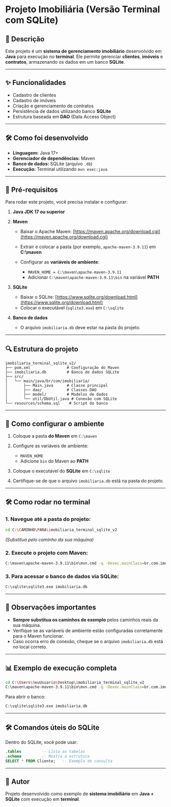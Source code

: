 # Projeto Imobiliária (Versão Terminal com SQLite)

## 📄 Descrição

Este projeto é um **sistema de gerenciamento imobiliário** desenvolvido em **Java** para execução no **terminal**. Ele permite gerenciar **clientes**, **imóveis** e **contratos**, armazenando os dados em um banco **SQLite**.

---

## ✨ Funcionalidades

* Cadastro de clientes
* Cadastro de imóveis
* Criação e gerenciamento de contratos
* Persistência de dados utilizando banco **SQLite**
* Estrutura baseada em **DAO** (Data Access Object)

---

## 🛠 Como foi desenvolvido

* **Linguagem:** Java 17+
* **Gerenciador de dependências:** Maven
* **Banco de dados:** SQLite (arquivo `.db`)
* **Execução:** Terminal utilizando `mvn exec:java`

---

## 🔧 Pré-requisitos

Para rodar este projeto, você precisa instalar e configurar:

1. **Java JDK 17 ou superior**

2. **Maven**

   * Baixar o Apache Maven: [https://maven.apache.org/download.cgi](https://maven.apache.org/download.cgi)
   * Extrair e colocar a pasta (por exemplo, `apache-maven-3.9.11`) em **C:\maven**
   * Configurar as **variáveis de ambiente**:

     * `MAVEN_HOME = C:\maven\apache-maven-3.9.11`
     * Adicionar `C:\maven\apache-maven-3.9.11\bin` na variável **PATH**

3. **SQLite**

   * Baixar o SQLite: [https://www.sqlite.org/download.html](https://www.sqlite.org/download.html)
   * Colocar o executável (`sqlite3.exe`) em `C:\sqlite`

4. **Banco de dados**

   * O arquivo `imobiliaria.db` deve estar na pasta do projeto.

---

## 🔍 Estrutura do projeto

```
imobiliaria_terminal_sqlite_v2/
├── pom.xml                # Configuração do Maven
├── imobiliaria.db         # Banco de dados SQLite
├── src/
│   └── main/java/br/com/imobiliaria/
│       ├── Main.java      # Classe principal
│       ├── dao/           # Classes DAO
│       ├── model/         # Modelos de dados
│       └── util/DbUtil.java # Conexão com SQLite
└── resources/schema.sql    # Script do banco
```

---

## 🔢 Como configurar o ambiente

1. Coloque a pasta **do Maven** em `C:\maven`
2. Configure as variáveis de ambiente:

   * `MAVEN_HOME`
   * Adicione `bin` do Maven ao **PATH**
3. Coloque o executável do **SQLite** em `C:\sqlite`
4. Certifique-se de que o arquivo `imobiliaria.db` está na pasta do projeto.

---

## 🛠 Como rodar no terminal

### 1. Navegue até a pasta do projeto:

```bash
cd C:\CAMINHO\PARA\imobiliaria_terminal_sqlite_v2
```

*(Substitua pelo caminho da sua máquina)*

### 2. Execute o projeto com Maven:

```bash
C:\maven\apache-maven-3.9.11\bin\mvn.cmd -q -Dexec.mainClass=br.com.imobiliaria.Main org.codehaus.mojo:exec-maven-plugin:3.5.0:java
```

### 3. Para acessar o banco de dados via SQLite:

```bash
C:\sqlite\sqlite3.exe imobiliaria.db
```

---

## 🔹 Observações importantes

* **Sempre substitua os caminhos de exemplo** pelos caminhos reais da sua máquina.
* Verifique se as variáveis de ambiente estão configuradas corretamente para o Maven funcionar.
* Caso ocorra erro de conexão, cheque se o arquivo `imobiliaria.db` está no local correto.

---

## 📊 Exemplo de execução completa

```bash
cd C:\Users\SeuUsuario\Desktop\imobiliaria_terminal_sqlite_v2
C:\maven\apache-maven-3.9.11\bin\mvn.cmd -q -Dexec.mainClass=br.com.imobiliaria.Main org.codehaus.mojo:exec-maven-plugin:3.5.0:java
```

Para abrir o banco:

```bash
C:\sqlite\sqlite3.exe imobiliaria.db
```

---

## 🛠 Comandos úteis do SQLite

Dentro do SQLite, você pode usar:

```sql
.tables         -- Lista as tabelas
.schema         -- Mostra a estrutura
SELECT * FROM Cliente;   -- Exemplo de consulta
```

---

## 📝 Autor

Projeto desenvolvido como exemplo de **sistema imobiliário** em **Java + SQLite** com execução em **terminal**.
